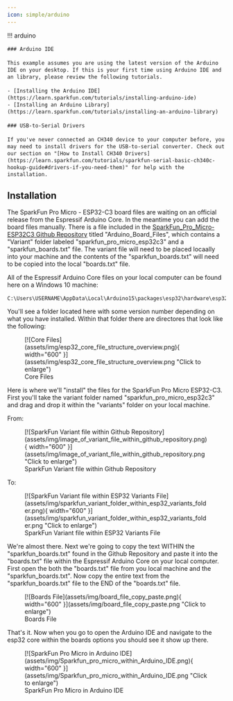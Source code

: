 ```yaml
---
icon: simple/arduino
---
```


!!! arduino

    ### Arduino IDE

    This example assumes you are using the latest version of the Arduino IDE on your desktop. If this is your first time using Arduino IDE and an library, please review the following tutorials.

    - [Installing the Arduino IDE](https://learn.sparkfun.com/tutorials/installing-arduino-ide)
    - [Installing an Arduino Library](https://learn.sparkfun.com/tutorials/installing-an-arduino-library)

    ### USB-to-Serial Drivers

    If you've never connected an CH340 device to your computer before, you may need to install drivers for the USB-to-serial converter. Check out our section on "[How to Install CH340 Drivers](https://learn.sparkfun.com/tutorials/sparkfun-serial-basic-ch340c-hookup-guide#drivers-if-you-need-them)" for help with the installation.




## Installation

The SparkFun Pro Micro - ESP32-C3 board files are waiting on an official release from the Espressif Arduino Core. In the meantime you can add the board files manually. There is a file included in the [SparkFun_Pro_Micro-ESP32C3 Github Repository](https://github.com/sparkfun/SparkFun_Pro_Micro-ESP32C3/tree/main/Arduino_Board_Files) titled "Arduino_Board_Files", which contains a "Variant" folder labeled "sparkfun_pro_micro_esp32c3" and a "sparkfun_boards.txt" file. The variant file will need to be placed locaally into your machine and the contents of the "sparkfun_boards.txt" will need to be copied into the local "boards.txt" file.

All of the Espressif Arduino Core files on your local computer can be found here on a Windows 10 machine: 

    C:\Users\USERNAME\AppData\Local\Arduino15\packages\esp32\hardware\esp32 

You'll see a folder located here with some version number depending on what you have
installed. Within that folder there are directores that look like the following:

<figure markdown>
[![Core Files](assets/img/esp32_core_file_structure_overview.png){ width="600" }](assets/img/esp32_core_file_structure_overview.png "Click to enlarge")
<figcaption markdown>Core Files</figcaption>
</figure>


Here is where we'll "install" the files for the SparkFun Pro Micro ESP32-C3. First you'll take the variant folder named "sparkfun_pro_micro_esp32c3" and drag and drop it within the "variants" folder on your local machine.

From: 

<figure markdown>
[![SparkFun Variant file within Github Repository](assets/img/image_of_variant_file_within_github_repository.png){ width="600" }](assets/img/image_of_variant_file_within_github_repository.png "Click to enlarge")
<figcaption markdown>SparkFun Variant file within Github Repository</figcaption>
</figure>

To: 

<figure markdown>
[![SparkFun Variant file within ESP32 Variants File](assets/img/sparkfun_variant_folder_within_esp32_variants_folder.png){ width="600" }](assets/img/sparkfun_variant_folder_within_esp32_variants_folder.png "Click to enlarge")
<figcaption markdown>SparkFun Variant file within ESP32 Variants File</figcaption>
</figure>


We're almost there. Next we're going to copy the text WITHIN the "sparkfun_boards.txt" found in the Github Repository and paste it into the "boards.txt" file within the Espressif Arduino Core on your local computer. First open the both the "boards.txt" file from you local machine and the "sparkfun_boards.txt". Now copy the entire text from the "sparkfun_boards.txt" file to the END of the "boards.txt" file.

<figure markdown>
[![Boards File](assets/img/board_file_copy_paste.png){ width="600" }](assets/img/board_file_copy_paste.png "Click to enlarge")
<figcaption markdown>Boards File</figcaption>
</figure>


That's it. Now when you go to open the Arduino IDE and navigate to the esp32 core within the boards options you should see it show up there. 


<figure markdown>
[![SparkFun Pro Micro in Arduino IDE](assets/img/Sparkfun_pro_micro_within_Arduino_IDE.png){ width="600" }](assets/img/Sparkfun_pro_micro_within_Arduino_IDE.png "Click to enlarge")
<figcaption markdown>SparkFun Pro Micro in Arduino IDE</figcaption>
</figure>




<!--

#### Install Board Definition
Install the latest <b>ESP32</b> board definitions in the Arduino IDE.

<div class="alert alert-info">
    <p><b>Note:</b> For more instructions, users can follow this tutorial on <a href="https://docs.arduino.cc/learn/starting-guide/cores">Installing Additional Cores</a> provided by Arduino. Users will also need the <code>.json</code> file for the Espressif Arduino core:</p>
    
    <p><center>
        <a href="https://raw.githubusercontent.com/espressif/arduino-esp32/gh-pages/package_esp32_index.json"><code>https://raw.githubusercontent.com/espressif/arduino-esp32/gh-pages/package_esp32_index.json</code></a>
    </center></p>
</div>
-->
<!--When selecting a board to program in the Arduino IDE, users should select the **SparkFun ESP32 Thing Plus C** from the Tools drop down menu *(i.e. **Tools** > **Board** > **ESP32 Arduino** > **SparkFun ESP32 Thing Plus C**)*. Alternatively, users can also select the **ESP32 Dev Module**; however, they may loose some pin assignments (i.e. `LED_BUILTIN`).

-> [![Board Selection](https://cdn.sparkfun.com/r/600-600/assets/learn_tutorials/2/3/5/3/board_selection.png)](https://cdn.sparkfun.com/assets/learn_tutorials/2/3/5/3/board_selection.png) <-
-> *Selecting the **SparkFun ESP32 Thing Plus C** from the Tools drop down menu in the Arduino IDE. (Click to enlarge)* <-

<div class="alert alert-info">
    <p><b>Note:</b> In the Arduino 2.0.x IDE users can also select the board from the <code>Select Board</code> drop down menu and search for the <b>SparkFun ESP32 Thing Plus C</b>:</p>
    
    <p><center>
        <a href="https://cdn.sparkfun.com/assets/learn_tutorials/2/3/5/3/arduino2-board_selection.png"><img alt="Arduino 2.0.x" src="https://cdn.sparkfun.com/r/500-500/assets/learn_tutorials/2/3/5/3/arduino2-board_selection.png"></a>
        <br>
        <i>Selecting the <b>SparkFun ESP32 Thing Plus C</b> in the Arduino 2.0.x IDE. (Click to enlarge)</i> 
    </center></p>
</div>

-->




